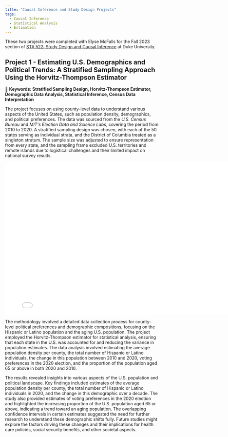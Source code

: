 ```yaml
---
title: "Causal Inference and Study Design Projects"
tags:
  - Causal Inference
  - Statistical Analysis
  - Estimation
---
```


These two projects were completed with Elyse McFalls for the Fall 2023 section of [STA 522: Study Design and Causal Inference](https://www2.stat.duke.edu/~jerry/sta322n522/sta322n522s18.html) at Duke University. 

## Project 1 - Estimating U.S. Demographics and Political Trends: A Stratified Sampling Approach Using the Horvitz-Thompson Estimator

🚩 **Keywords: Stratified Sampling Design, Horvitz-Thompson Estimator, Demographic Data Analysis, Statistical Inference, Census Data Interpretation**

The project focuses on using county-level data to understand various aspects of the United States, such as population density, demographics, and political preferences. The data was sourced from the *U.S. Census Bureau* and *MIT's Election Data and Science Labs*, covering the period from 2010 to 2020. A stratified sampling design was chosen, with each of the 50 states serving as individual strata, and the District of Columbia treated as a singleton stratum. The sample size was adjusted to ensure representation from every state, and the sampling frame excluded U.S. territories and remote islands due to logistical challenges and their limited impact on national survey results.

<embed src="docus/project1.pdf" width="800" height="500" type="application/pdf">

The methodology involved a detailed data collection process for county-level political preferences and demographic compositions, focusing on the Hispanic or Latino population and the aging U.S. population. The project employed the Horvitz-Thompson estimator for statistical analysis, ensuring that each state in the U.S. was accounted for and reducing the variance in population estimates. The data analysis involved estimating the average population density per county, the total number of Hispanic or Latino individuals, the change in this population between 2010 and 2020, voting preferences in the 2020 election, and the proportion of the population aged 65 or above in both 2020 and 2010.

The results revealed insights into various aspects of the U.S. population and political landscape. Key findings included estimates of the average population density per county, the total number of Hispanic or Latino individuals in 2020, and the change in this demographic over a decade. The study also provided estimates of voting preferences in the 2020 election and highlighted the increasing proportion of the U.S. population aged 65 or above, indicating a trend toward an aging population. The overlapping confidence intervals in certain estimates suggested the need for further research to understand these demographic shifts fully. Future studies might explore the factors driving these changes and their implications for health care policies, social security benefits, and other societal aspects.















